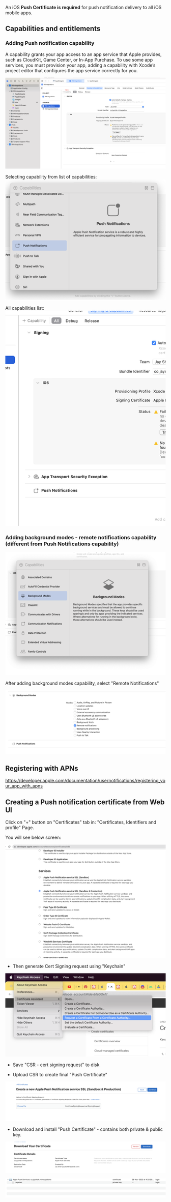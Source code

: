 

An iOS **Push Certificate is required** for push notification delivery to all iOS mobile apps.


## Capabilities and entitlements

### Adding Push notification capability

A capability grants your app access to an app service that Apple provides, such as CloudKit, Game Center, or In-App Purchase. To use some app services, you must provision your app, adding a capability with Xcode’s project editor that configures the app service correctly for you.

![addingcapablity](images/addingcapability.png)


Selecting capability from list of capabilities:
![select capability](images/capabilityselectionlist.png)

All capabilities list:
![All capabilities list](images/allcapabilitieslist.png)


### Adding background modes - remote notifications capability (different from Push Notifications capability)

![background modes capability](images/backgroundmodescapability.png)

After adding background modes capability, select "Remote Notifications"

![background modes added capability](images/backroundmodesaddedcapability.png)

## Registering with APNs

https://developer.apple.com/documentation/usernotifications/registering_your_app_with_apns

## Creating a Push notification certificate from Web UI

Click on "+" button on "Certificates" tab in: "Certificates, Identifiers and profile" Page.

You will see below screen:

![Generate PN certificate](images/GeneratePNCertificate.png)

* Then generate Cert Signing request using "Keychain"

![Create CSR from keychain](images/CreateCSRfromKeyChain.png)

* Save "CSR - cert signing request" to disk

* Upload CSR to create final "Push Certificate"

![uploadcsr to create push cert](images/uploadCSRToCreatePushCert.png)

* Download and install "Push Certificate" - contains both private & public key.

![download push cert](images/downloadyourcert.png)

![downloaded push cert](images/downloadedpushcert.png)